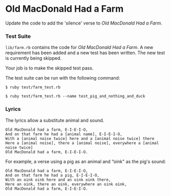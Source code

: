 # Old MacDonald Had a Farm

Update the code to add the 'silence' verse to
_Old MacDonald Had a Farm_.

### Test Suite

```lib/farm.rb``` contains the code for _Old MacDonald Had a Farm_.
A new requirement has been added and a new test has been written.
The new test is currently being skipped.

Your job is to make the skipped test pass.

The test suite can be run with the following command:

```plain
$ ruby test/farm_test.rb
```

```plain
$ ruby test/farm_test.rb --name test_pig_and_nothing_and_duck
```

### Lyrics

The lyrics allow a substitute animal and sound.
```plain
Old MacDonald had a farm, E-I-E-I-O,
And on that farm he had a [animal name], E-I-E-I-O,
With a [animal noise twice] here and a [animal noise twice] there
Here a [animal noise], there a [animal noise], everywhere a [animal noise twice]
Old MacDonald had a farm, E-I-E-I-O.
```

For example, a verse using a pig as an animal and “oink" as the pig's sound:
```plain
Old MacDonald had a farm, E-I-E-I-O,
And on that farm he had a pig, E-I-E-I-O,
With an oink oink here and an oink oink there,
Here an oink, there an oink, everywhere an oink oink,
Old MacDonald had a farm, E-I-E-I-O.
```

